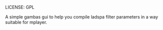 LICENSE: GPL

A simple gambas gui to help you compile ladspa filter parameters
in a way suitable for mplayer.
